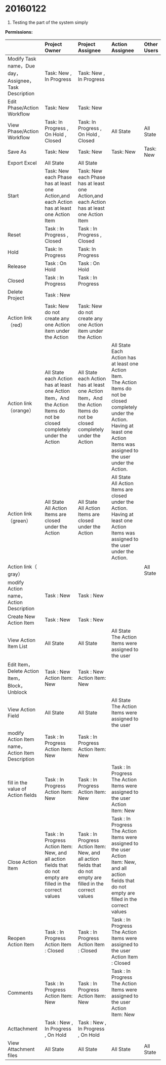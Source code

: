20160122
===

1. Testing the part of the system simply

**Permissions:**


|       |  Project Owner  |  Project Assignee  |  Action Assignee  |  Other Users|
| :-------- | :--------| :--------| :--------| :--------|
|Modify Task name，Due day，Assignee，Task Description|Task: New , In Progress|Task: New , In Progress|||
|Edit Phase/Action Workflow|Task: New|Task: New|||
|View Phase/Action Workflow|Task: In Progress , On Hold , Closed|Task: In Progress , On Hold , Closed|All State|All State|
|Save As|Task: New|Task: New|Task: New|Task: New|
|Export Excel|All State|All State|||
|Start|Task: New<br>each Phase has at least one Action,and each Action has at least one Action Item|Task: New<br>each Phase has at least one Action,and each Action has at least one Action Item|||
|Reset|Task : In Progress , Closed|Task : In Progress , Closed| | |
|Hold|Task: In Progress|Task: In Progress| | |
|Release|Task : On Hold|Task : On Hold| | |
|Closed|Task : In Progress|Task : In Progress | | |
|Delete Project|Task : New| | | |
|Action link（red）|Task: New<br>do not create any one Action item under the Action|Task: New<br>do not create any one Action item under the Action| | |
|Action link（orange）|All State<br>each Action has at least one Action Item，And the Action Items do not be closed completely under the Action |All State<br>each Action has at least one Action Item，And the Action Items do not be closed completely under the Action |All State<br>Each Action has at least one Action Item.<br>The Action Items do not be closed completely under the Action.<br>Having at least one Action Items was assigned to the user under the Action.| |
|Action link（green）|All State<br>All Action Items are closed under the Action|All State<br>All Action Items are closed under the Action|All State<br>All Action Items are closed under the Action.<br>Having at least one Action Items was assigned to the user under the Action.| |
|Action link（ gray）| | | |All State|
|modify Action name，Action Description|Task : New |Task : New| | |
|Create New Action Item|Task : New|Task : New| |  |
|View Action Item List|All State|All State|All State<br>The Action Items were assigned to the user | |
|Edit Item，Delete Action Item，Block，Unblock|Task : New<br>Action Item: New|Task : New<br>Action Item: New| | |
|View Action Field|All State|All State|All State<br>The Action Items were assigned to the user| |
|modify Action Item name，Action Item Description|Task : In Progress<br>Action Item: New|Task : In Progress<br>Action Item: New| | |
|fill in the value of Action fields|Task : In Progress<br>Action Item: New|Task : In Progress<br>Action Item: New|Task : In Progress<br>The Action Items were assigned to the user<br>Action Item: New| |
|Close Action  Item|Task : In Progress<br>Action Item: New, and all action fields that do not empty are filled in the correct values|Task : In Progress<br>Action Item: New, and all action fields that do not empty are filled in the correct values|Task : In Progress<br>The Action Items were assigned to the user<br>Action Item: New, and all action fields that do not empty are filled in the correct values| |
|Reopen Action Item|Task : In Progress<br>Action Item : Closed|Task : In Progress<br>Action Item : Closed|Task : In Progress<br>The Action Items were assigned to the user<br>Action Item : Closed| |
|Comments|Task : In Progress<br>Action Item: New|Task : In Progress<br>Action Item: New|Task : In Progress<br>The Action Items were assigned to the user<br>Action Item: New|  |
|Acttachment|Task : New , In Progress , On Hold|Task : New , In Progress , On Hold| | |
|View Attachment files|All State|All State|All State|All State|

